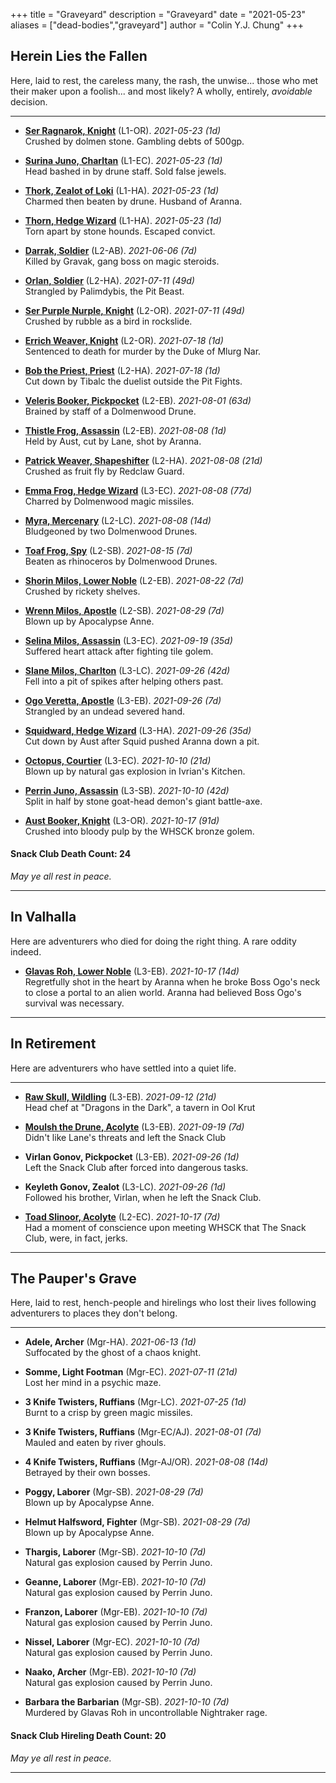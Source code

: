 +++ 
title = "Graveyard" 
description = "Graveyard" 
date = "2021-05-23" 
aliases = ["dead-bodies","graveyard"] 
author = "Colin Y.J. Chung" 
+++

## Herein Lies the Fallen

Here, laid to rest, the careless many, the rash, the unwise... those who met their maker upon a foolish... and most likely? A wholly, entirely, _avoidable_ decision.

<hr/>

* **[Ser Ragnarok, Knight](https://dragonsinthedark.com/tags/ser-ragnarok-knight/)** (L1-OR). _2021-05-23 (1d)_ 
<br/>Crushed by dolmen stone. Gambling debts of 500gp.

* **[Surina Juno, Charltan](https://dragonsinthedark.com/tags/surina-juno-charltan/)** (L1-EC). _2021-05-23 (1d)_
<br/>Head bashed in by drune staff. Sold false jewels.

* **[Thork, Zealot of Loki](https://dragonsinthedark.com/tags/thork-zealot-of-loki/)** (L1-HA). _2021-05-23 (1d)_
<br/>Charmed then beaten by drune. Husband of Aranna.

* **[Thorn, Hedge Wizard](https://dragonsinthedark.com/tags/thorn-hedge-wizard/)** (L1-HA). _2021-05-23 (1d)_
<br/>Torn apart by stone hounds. Escaped convict.

* **[Darrak, Soldier](https://dragonsinthedark.com/tags/darrak-soldier/)** (L2-AB). _2021-06-06 (7d)_
<br/>Killed by Gravak, gang boss on magic steroids.

* **[Orlan, Soldier](https://dragonsinthedark.com/tags/orlan-soldier/)** (L2-HA). _2021-07-11 (49d)_
<br/>Strangled by Palimdybis, the Pit Beast.

* **[Ser Purple Nurple, Knight](https://dragonsinthedark.com/tags/purple-nurple-knight/)** (L2-OR). _2021-07-11 (49d)_
<br/>Crushed by rubble as a bird in rockslide.

* **[Errich Weaver, Knight](https://dragonsinthedark.com/tags/ser-errich-weaver-knight/)** (L2-OR). _2021-07-18 (1d)_
<br/>Sentenced to death for murder by the Duke of Mlurg Nar.

* **[Bob the Priest, Priest](https://dragonsinthedark.com/tags/bob-the-priest-bob/)** (L2-HA). _2021-07-18 (1d)_
<br/>Cut down by Tibalc the duelist outside the Pit Fights.

* **[Veleris Booker, Pickpocket](https://dragonsinthedark.com/tags/veleris-pickpocket/)** (L2-EB). _2021-08-01 (63d)_
<br/>Brained by staff of a Dolmenwood Drune.

* **[Thistle Frog, Assassin](https://dragonsinthedark.com/tags/thistle-frog-assassin/)** (L2-EB). _2021-08-08 (1d)_
<br/>Held by Aust, cut by Lane, shot by Aranna.

* **[Patrick Weaver, Shapeshifter](https://dragonsinthedark.com/tags/patrick-weaver-soldier/)** (L2-HA). _2021-08-08 (21d)_
<br/>Crushed as fruit fly by Redclaw Guard.

* **[Emma Frog, Hedge Wizard](https://dragonsinthedark.com/tags/emma-frog-hedge-wizard/)** (L3-EC). _2021-08-08 (77d)_
<br/>Charred by Dolmenwood magic missiles.

* **[Myra, Mercenary](https://dragonsinthedark.com/tags/myra-mercenary/)** (L2-LC). _2021-08-08 (14d)_
<br/>Bludgeoned by two Dolmenwood Drunes.

* **[Toaf Frog, Spy](https://dragonsinthedark.com/tags/toaf-frog-spy/)** (L2-SB). _2021-08-15 (7d)_
<br/>Beaten as rhinoceros by Dolmenwood Drunes.

* **[Shorin Milos, Lower Noble](https://dragonsinthedark.com/tags/shorin-milos-lower-noble/)** (L2-EB). _2021-08-22 (7d)_
<br/>Crushed by rickety shelves.

* **[Wrenn Milos, Apostle](https://dragonsinthedark.com/tags/wrenn-milos-apostle/)** (L2-SB). _2021-08-29 (7d)_
<br/>Blown up by Apocalypse Anne.

* **[Selina Milos, Assassin](https://dragonsinthedark.com/tags/selina-milos-assassin/)** (L3-EC). _2021-09-19 (35d)_
<br/>Suffered heart attack after fighting tile golem.

* **[Slane Milos, Charlton](https://dragonsinthedark.com/tags/slane-milos-charlton/)** (L3-LC). _2021-09-26 (42d)_
<br/>Fell into a pit of spikes after helping others past.

* **[Ogo Veretta, Apostle](https://dragonsinthedark.com/tags/ogo-veretta-apostle/)** (L3-EB). _2021-09-26 (7d)_
<br/>Strangled by an undead severed hand.

* **[Squidward, Hedge Wizard](https://dragonsinthedark.com/tags/squidward-tentacles-hedge-wizard/)** (L3-HA). _2021-09-26 (35d)_
<br/>Cut down by Aust after Squid pushed Aranna down a pit.

* **[Octopus, Courtier](https://dragonsinthedark.com/tags/octopus-tentacles-courtier/)** (L3-EC). _2021-10-10 (21d)_
<br/>Blown up by natural gas explosion in Ivrian's Kitchen.

* **[Perrin Juno, Assassin](https://dragonsinthedark.com/tags/perrin-juno-assassin/)** (L3-SB). _2021-10-10 (42d)_
<br/>Split in half by stone goat-head demon's giant battle-axe.

* **[Aust Booker, Knight](https://dragonsinthedark.com/tags/ser-aust-booker-knight/)** (L3-OR). _2021-10-17 (91d)_
<br/>Crushed into bloody pulp by the WHSCK bronze golem.


#### Snack Club Death Count: 24

_May ye all rest in peace._

<hr/>

## In Valhalla

Here are adventurers who died for doing the right thing. A rare oddity indeed.

* **[Glavas Roh, Lower Noble](https://dragonsinthedark.com/tags/glavas-roh-tentacles-lower-noble/)** (L3-EB). _2021-10-17 (14d)_
<br/>Regretfully shot in the heart by Aranna when he broke Boss Ogo's neck to close a portal to an alien world. Aranna had believed Boss Ogo's survival was necessary.

<hr/>

## In Retirement

Here are adventurers who have settled into a quiet life.

<hr/>

* **[Raw Skull, Wildling](https://dragonsinthedark.com/tags/raw-skull-wildling/)** (L3-EB). _2021-09-12 (21d)_ 
<br/>Head chef at "Dragons in the Dark", a tavern in Ool Krut

* **[Moulsh the Drune, Acolyte](https://dragonsinthedark.com/tags/moulsh-ishlum-drune/)** (L3-EB). _2021-09-19 (7d)_ 
<br/>Didn't like Lane's threats and left the Snack Club

* **Virlan Gonov, Pickpocket** (L3-EB). _2021-09-26 (1d)_
<br/>Left the Snack Club after forced into dangerous tasks.

* **Keyleth Gonov, Zealot** (L3-LC). _2021-09-26 (1d)_
<br/>Followed his brother, Virlan, when he left the Snack Club.

* **[Toad Slinoor, Acolyte](https://dragonsinthedark.com/tags/toad-slinoor-acolyte/)** (L2-EC). _2021-10-17 (7d)_ 
<br/>Had a moment of conscience upon meeting WHSCK that The Snack Club, were, in fact, jerks.

<hr/>

## The Pauper's Grave

Here, laid to rest, hench-people and hirelings who lost their lives following adventurers to places they don't belong.

<hr/>

* **Adele, Archer** (Mgr-HA). _2021-06-13 (1d)_ 
<br/>Suffocated by the ghost of a chaos knight.

* **Somme, Light Footman** (Mgr-EC). _2021-07-11 (21d)_ 
<br/>Lost her mind in a psychic maze.

* **3 Knife Twisters, Ruffians** (Mgr-LC). _2021-07-25 (1d)_ 
<br/>Burnt to a crisp by green magic missiles.

* **3 Knife Twisters, Ruffians** (Mgr-EC/AJ). _2021-08-01 (7d)_ 
<br/>Mauled and eaten by river ghouls.

* **4 Knife Twisters, Ruffians** (Mgr-AJ/OR). _2021-08-08 (14d)_ 
<br/>Betrayed by their own bosses.

* **Poggy, Laborer** (Mgr-SB). _2021-08-29 (7d)_ 
<br/>Blown up by Apocalypse Anne.

* **Helmut Halfsword, Fighter** (Mgr-SB). _2021-08-29 (7d)_ 
<br/>Blown up by Apocalypse Anne.

* **Thargis, Laborer** (Mgr-SB). _2021-10-10 (7d)_ 
<br/>Natural gas explosion caused by Perrin Juno.

* **Geanne, Laborer** (Mgr-EB). _2021-10-10 (7d)_ 
<br/>Natural gas explosion caused by Perrin Juno.

* **Franzon, Laborer** (Mgr-EB). _2021-10-10 (7d)_ 
<br/>Natural gas explosion caused by Perrin Juno.

* **Nissel, Laborer** (Mgr-EC). _2021-10-10 (7d)_ 
<br/>Natural gas explosion caused by Perrin Juno.

* **Naako, Archer** (Mgr-EB). _2021-10-10 (7d)_ 
<br/>Natural gas explosion caused by Perrin Juno.

* **Barbara the Barbarian** (Mgr-SB). _2021-10-10 (7d)_ 
<br/>Murdered by Glavas Roh in uncontrollable Nightraker rage.

#### Snack Club Hireling Death Count: 20

_May ye all rest in peace._

<hr/>
